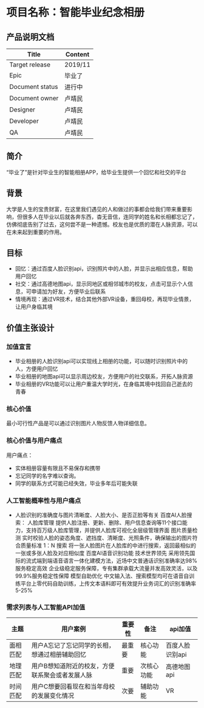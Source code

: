 # 项目名称：智能毕业纪念相册
## 产品说明文档

|  Title   |   Content  |
| --- | --- |
| Target release    |  2019/11   |
|  Epic   |  毕业了   |
|  Document status   |  进行中   |
|  Document owner   |  卢靖民  |
|  Designer   |  卢靖民   |
|  Developer   |  卢靖民   |
|  QA   |   卢靖民  |

## 简介
“毕业了”是针对毕业生的智能相册APP，给毕业生提供一个回忆和社交的平台

## 背景
大学是人生的宝贵财富，在这里我们遇见的人和做过的事都会给我们带来重要影响，但很多人在毕业以后就各奔东西，杳无音信，连同学的姓名和长相都忘记了，仿佛彻底告别了过去，这何尝不是一种遗憾。校友也是优质的潜在人脉资源，可以在未来起到重要的作用。

## 目标
- 回忆：通过百度人脸识别api，识别照片中的人脸，并显示出相应信息，帮助用户回忆
- 社交：通过高德地图api，显示同地区或相邻城市的校友，点击可显示个人信息，可申请加为好友，方便毕业后联系
- 情境再现：通过VR技术，结合其他外部VR设备，重回母校，再现毕业情景，让用户身临其境

## 价值主张设计 
### 加值宣言
- 毕业相册的人脸识别api可以实现线上相册的功能，可以随时识别照片中的人，方便用户回忆
- 毕业相册的地图api可以显示周边校友，方便用户的社交联系，开拓人脉资源
- 毕业相册的VR功能可以让用户重温大学时光，在身临其境中找回自己逝去的青春

### 核心价值
最小可行性产品是可以通过识别图片人物反馈人物详细信息。

### 核心价值与用户痛点
用户痛点：
- 实体相册容量有限且不易保存和携带
- 忘记同学的名字难以查询。
- 同学的联系方式可能已经失效，毕业多年后可能失联

### 人工智能概率性与用户痛点
- 人脸识别的准确度与图片清晰度、人脸大小、是否正脸等有关
百度AI人脸搜索：
人脸库管理 提供人脸注册、更新、删除、用户信息查询等11个接口能力，支持百万级人脸库管理，并提供人脸库可视化全层级管理界面
图片质量检测 实时校验人脸的姿态角度、遮挡度、清晰度、光照条件，确保输出的图片符合质量标准
1：N 搜索 将一张人脸图片在人脸库的中进行搜索，返回最相似的一张或多张人脸及对应相似度
百度AI语音识别功能
技术世界领先 采用领先国际的流式端到端语音语言一体化建模方法，近场中文普通话识别准确率达98%
服务稳定高效 企业级稳定服务保障，专有集群承载大流量并发高效灵活，以及99.9%服务稳定性保障
模型自助优化 中文输入法、搜索模型均可在语音自训练平台上零代码自助训练，上传文本语料即可有效提升业务词汇的识别准确率5-25%

### 需求列表与人工智能API加值
|  主题   |  用户案例   |  重要性   |  备注   |  api加值   |
| --- | --- | --- | --- | --- |
|  面相匹配  |  用户A忘记了忘记同学的长相，想通过相册辅助回忆  |  最重要   |  核心功能    |  百度人脸识别api   |
|  地理匹配   |  用户B想知道附近的校友，方便联系聚会或者发展人脉   |  重要   |  次核心功能    |  高德地图api   |
|  时间匹配   |  用户C想要回看现在和当年母校的发展变化情况   |  次要   |  辅助功能    |  VR   |

